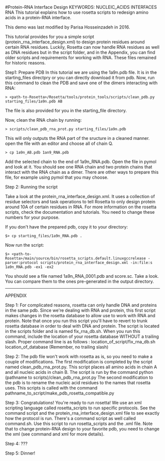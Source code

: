 #Protein-RNA Interface Design
KEYWORDS: NUCLEIC_ACIDS INTERFACES RNA
This tutorial explains how to use rosetta scripts to redesign amino acids in a protein-RNA interface.

This demo was last modified by Parisa Hosseinzadeh in 2016.

This tutorial provides for you a simple script (protein_rna_interface_design.xml) to design protein residues around certain RNA residues. Luckily, Rosetta can now handle RNA residues as well as DNA residues but in the script folder, and in the Appendix, you can find older scripts and requirements for working with RNA. These files remained for historic reasons.

Step1: Prepare PDB
In this tutorial we are using the 1a9n.pdb file. It is in the starting_files directpry or you can directly download it from pdb. Now, run this command to clean the PDB and save one of the dimers interacting with RNA:

```
> <path-to-Rosetta>/Rosetta/tools/protein_tools/scripts/clean_pdb.py starting_files/1a9n.pdb AB
```
The file is also provided for you in the starting_file directory.

Now, clean the RNA chain by running:
```
> scripts/clean_pdb_rna_prot.py starting_files/1a9n.pdb 
```
This will only outputs the RNA part of the sructure in a cleaned manner. open the file with an editor and choose all of chain Q. 
```
> cp 1a9n_AB.pdb 1an9_RNA.pdb
```
Add the selected chain to the end of 1a9n_RNA.pdb. Open the file in pymol and look at it. You should see one RNA chain and two protein chains that interact with the RNA chain as a dimer. There are other ways to prepare this file, for example using pymol that you may choose. 

Step 2: Running the script

Take a look at the protein_rna_interface_design.xml. It uses a collection of residue selectors and task operations to tell Rosetta to only design protein around 10A of certain residues in RNA. For more information on the rosetta scripts, check the documentation and tutorials. You need to change these numbers for your purpose.

If you don't have the prepared pdb, copy it to your directory:

```
$> cp starting_files/1a9n_RNA.pdb .
```

Now run the script:
```
$> <path-to-Rosetta>/main/source/bin/rosetta_scripts.default.linuxgccrelease -parser:protocol scripts/protein_rna_interface_design.xml -in:file:s 1a9n_RNA.pdb -ex1 -ex2
```
You should see a file named 1a9n_RNA_0001.pdb and score.sc. Take a look. You can compare them to the ones pre-generated in the output directory.

-------------------------------------------------------------------
APPENDIX

Step 1:
	For complicated reasons, rosetta can only handle DNA and proteins in the same pdb.  Since we're dealing with RNA and protein, this first script makes changes in the rosetta database to allow use to work with RNA and protein.  Note that once you run this script you'll have to revert to trunk rosetta database in order to deal with DNA and protein.
	The script is located in the scripts folder and is named fix_rna_db.sh.  When you run this command, include the location of your rosetta database WITHOUT a trailing slash.  Proper command line is as follows :
		location_of_script/fix_rna_db.sh location_of_database (Remember, no trailing slash)

Step 2:
	The pdb file won't work with rosetta as is, so you need to make a couple of modifications.  The first modification is completed by the script named clean_pdb_rna_prot.py.  This script places all amino acids in chain A and all nucleic acids in chain B.  The script is run by the command python (pathname to scripts)/clean_pdb_rna_prot.py
	The second modification to the pdb is to rename the nucleic acid residues to the names that rosetta uses.  This scripts is called with the command pathname_to_script/make_pdb_rosetta_compatible.py

Step 3:  Congratulations!  You're ready to run rosetta!  We use an xml scripting language called rosetta_scripts to run specific protocols.  See the command script and the protein_rna_interface_design.xml file to see exactly how the protocol is run.  There's a command script as well called command.sh.  Use this script to run rosetta_scripts and the .xml file.  Note that to change protein-RNA design to your favorite pdb, you need to change the xml (see command and xml for more details).

Step 4: ???

Step 5: Dinner!
